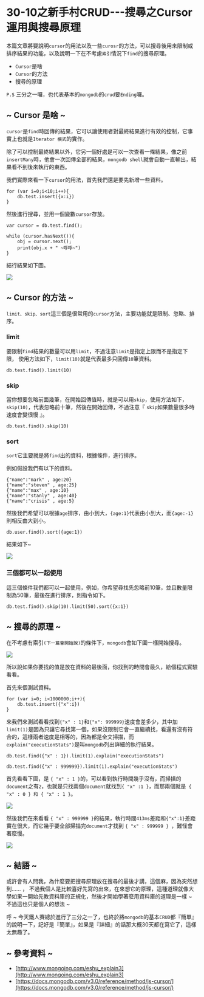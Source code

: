 # 30-10之新手村CRUD---搜尋之Cursor運用與搜尋原理

本篇文章將要說明`cursor`的用法以及一些`curosr`的方法，可以搜尋後用來限制或排序結果的功能，以及說明一下在不考慮`索引`情況下`find`的搜尋原理。

* `Cursor`是啥
* `Cursor`的方法
* 搜尋的原理

`P.S` 三分之一囉，也代表基本的`mongodb`的`crud`要`Ending`囉。

## ~ Cursor 是啥 ~

`cursor`是`find`時回傳的結果，它可以讓使用者對最終結果進行有效的控制，它事實上也就是`Iterator 模式`的實作。

除了可以控制最終結果以外，它另一個好處是可以一次查看一條結果，像之前`insertMany`時，他會一次回傳全部的結果，`mongodb shell`就會自動一直輸出，結果看不到後來執行的東西。

我們實際來看一下`cursor`的用法，首先我們還是要先新增一些資料。

```
for (var i=0;i<10;i++){
	db.test.insert({x:i})
}
```

然後進行搜尋，並用一個變數`cursor`存放。

```
var cursor = db.test.find();

while (cursor.hasNext()){
	obj = cursor.next();
	print(obj.x + " ~呼呼~")
}
```

結行結果如下圖。

![](http://yixiang8780.com/outImg/20161208-1.png)


## ~ Cursor 的方法 ~ 

`limit、skip、sort`這三個是很常用的`cursor`方法，主要功能就是限制、忽略、排序。

### limit
要限制`find`結果的數量可以用`limit`，不過注意`limit`是指定上限而不是指定下限，
使用方法如下，`limit(10)`就是代表最多只回傳`10`筆資料。

```
db.test.find().limit(10)

```
### skip
當你想要忽略前面幾筆，在開始回傳值時，就是可以用`skip`，使用方法如下，`skip(10)`，代表忽略前十筆，然後在開始回傳，不過注意『 `skip`如果數量很多時速度會變很慢 』。

```
db.test.find().skip(10)
```

### sort
`sort`它主要就是將`find`出的資料，根據條件，進行排序。

例如假設我們有以下的資料。

```
{"name":"mark" , age:20}
{"name":"steven" , age:25}
{"name":"max" , age:10}
{"name":"stanly" , age:40}
{"name":"crisis" , age:5}
```

然後我們希望可以根據`age`排序，由小到大，`{age:1}`代表由小到大，而`{age:-1}`則相反由大到小。

```
db.user.find().sort({age:1})
```

結果如下~

![](http://yixiang8780.com/outImg/20161208-2.png)

### 三個都可以一起使用
這三個條件我們都可以一起使用，例如，你希望尋找先忽略前10筆，並且數量限制為50筆，最後在進行排序，則指令如下。

```
db.test.find().skip(10).limit(50).sort({x:1})
```

## ~ 搜尋的原理 ~

在不考慮有索引`(下一篇會開始說)`的條件下，`mongodb`會如下圖一樣開始搜尋。

![](http://yixiang8780.com/outImg/20161208-4.png)

所以說如果你要找的值是放在資料的最後面，你找到的時間會最久，給個程式實驗看看。

首先來個測試資料。

```
for (var i=0; i<1000000;i++){
	db.test.insert({"x":i})
}
```

來我們來測試看看找到`{"x" : 1}`和`{"x": 999999}`速度會差多少，其中加`limit(1)`是因為只讓它尋找第一個，如果沒限制它會一直繼續找，看還有沒有符合的，這樣兩者速度是相等的，因為都是全文掃描，而`explain("executionStats")`是叫`mongodb`列出詳細的執行結果。

```
db.test.find({"x" : 1}).limit(1).explain("executionStats")

db.test.find({"x" : 999999}).limit(1).explain("executionStats")
```

首先看看下圖，是 `{ "x" : 1 }`的，可以看到執行時間幾乎沒有，而掃描的`document`之有`2`，也就是只找兩個`document`就找到`{ "x" :1 }`，而那兩個就是` { "x" : 0 } 和 { "x" : 1 }`。

![](http://yixiang8780.com/outImg/20161208-5.png)

然後我們在來看看 `{ "x" : 999999 }`的結果，執行時間`413ms`差距和`{"x":1}`差距實在很大，而它幾乎要全部掃描完`document`才找到 `{ "x" : 999999 } `，難怪會著麼慢。

![](http://yixiang8780.com/outImg/20161208-6.png)

## ~ 結語 ~

或許會有人問我，為什麼要把搜尋原理放在搜尋的最後才講，這個麻，因為突然想到…… ， 不過我個人是比較喜好先寫的出來，在來想它的原理，這種道理就像大學如果一開始先教資料庫的正規化，然後才開始學著麼用資料庫的道理是一樣 ~ 不過這也只是個人的想法 ~  

呼 ~ 今天鐵人賽總於進行了三分之一了，也終於將`mongodb`的基本`CRUD`都『簡單』的說明一下，記好是『簡單』，如果是『詳細』的話那大概30天都在寫它了，這樣太無趣了。

## ~ 參考資料 ~

* [http://www.mongoing.com/eshu_explain3](http://www.mongoing.com/eshu_explain3)
* [https://docs.mongodb.com/v3.0/reference/method/js-cursor/](https://docs.mongodb.com/v3.0/reference/method/js-cursor/)
